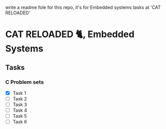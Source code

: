 write a readme fole for this repo, it's for Embedded systems tasks at 'CAT RELOADED'

# CAT RELOADED 🐈, Embedded Systems
## Tasks

### C Problem sets
- [x] Task 1
- [ ] Task 2
- [ ] Task 3
- [ ] Task 4
- [ ] Task 5
- [ ] Task 6
